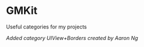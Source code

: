 GMKit
=====

Useful categories for my projects

*Added category UIView+Borders created by Aaron Ng*
